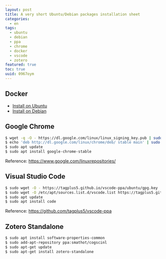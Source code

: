 ```yaml
---
layout: post
title: A very short Ubuntu/Debian packages installation sheet
categories:
  - en
tags:
  - ubuntu
  - debian
  - ppa
  - chrome
  - docker
  - vscode
  - zotero
featured: true
toc: true
uuid: 0967oym
---
```


## Docker

- [Install on Ubuntu](https://docs.docker.com/engine/installation/linux/ubuntulinux/)
- [Install on Debian](https://docs.docker.com/engine/installation/linux/debian/)

## Google Chrome

```bash
$ wget -q -O - https://dl.google.com/linux/linux_signing_key.pub | sudo apt-key add -
$ echo 'deb http://dl.google.com/linux/chrome/deb/ stable main' | sudo tee /etc/apt/sources.list.d/google-chrome.list
$ sudo apt update
$ sudo apt install google-chrome-stable 
```

Reference: <https://www.google.com/linuxrepositories/>

## Visual Studio Code

```bash
$ sudo wget -O - https://tagplus5.github.io/vscode-ppa/ubuntu/gpg.key | sudo apt-key add -
$ sudo wget -O /etc/apt/sources.list.d/vscode.list https://tagplus5.github.io/vscode-ppa/ubuntu/vscode.list
$ sudo apt update
$ sudo apt install code
```

Reference: <https://github.com/tagplus5/vscode-ppa>

## Zotero Standalone

```bash
$ sudo apt install software-properties-common
$ sudo add-apt-repository ppa:smathot/cogscinl
$ sudo apt-get update
$ sudo apt-get install zotero-standalone
```

